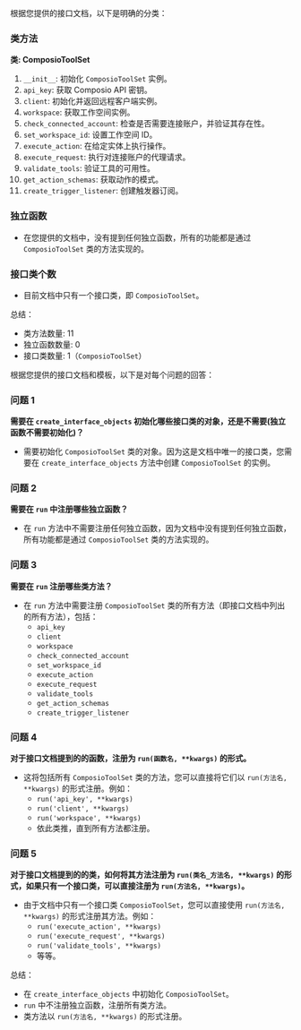 根据您提供的接口文档，以下是明确的分类：

### 类方法
**类: ComposioToolSet**
1. `__init__`: 初始化 `ComposioToolSet` 实例。
2. `api_key`: 获取 Composio API 密钥。
3. `client`: 初始化并返回远程客户端实例。
4. `workspace`: 获取工作空间实例。
5. `check_connected_account`: 检查是否需要连接账户，并验证其存在性。
6. `set_workspace_id`: 设置工作空间 ID。
7. `execute_action`: 在给定实体上执行操作。
8. `execute_request`: 执行对连接账户的代理请求。
9. `validate_tools`: 验证工具的可用性。
10. `get_action_schemas`: 获取动作的模式。
11. `create_trigger_listener`: 创建触发器订阅。

### 独立函数
- 在您提供的文档中，没有提到任何独立函数，所有的功能都是通过 `ComposioToolSet` 类的方法实现的。

### 接口类个数
- 目前文档中只有一个接口类，即 `ComposioToolSet`。

总结：
- 类方法数量: 11
- 独立函数数量: 0
- 接口类数量: 1（`ComposioToolSet`）

根据您提供的接口文档和模板，以下是对每个问题的回答：

### 问题 1
**需要在 `create_interface_objects` 初始化哪些接口类的对象，还是不需要(独立函数不需要初始化)？**
- 需要初始化 `ComposioToolSet` 类的对象。因为这是文档中唯一的接口类，您需要在 `create_interface_objects` 方法中创建 `ComposioToolSet` 的实例。

### 问题 2
**需要在 `run` 中注册哪些独立函数？**
- 在 `run` 方法中不需要注册任何独立函数，因为文档中没有提到任何独立函数，所有功能都是通过 `ComposioToolSet` 类的方法实现的。

### 问题 3
**需要在 `run` 注册哪些类方法？**
- 在 `run` 方法中需要注册 `ComposioToolSet` 类的所有方法（即接口文档中列出的所有方法），包括：
  - `api_key`
  - `client`
  - `workspace`
  - `check_connected_account`
  - `set_workspace_id`
  - `execute_action`
  - `execute_request`
  - `validate_tools`
  - `get_action_schemas`
  - `create_trigger_listener`

### 问题 4
**对于接口文档提到的的函数，注册为 `run(函数名, **kwargs)` 的形式。**
- 这将包括所有 `ComposioToolSet` 类的方法，您可以直接将它们以 `run(方法名, **kwargs)` 的形式注册。例如：
  - `run('api_key', **kwargs)`
  - `run('client', **kwargs)`
  - `run('workspace', **kwargs)`
  - 依此类推，直到所有方法都注册。

### 问题 5
**对于接口文档提到的的类，如何将其方法注册为 `run(类名_方法名, **kwargs)` 的形式，如果只有一个接口类，可以直接注册为 `run(方法名, **kwargs)`。**
- 由于文档中只有一个接口类 `ComposioToolSet`，您可以直接使用 `run(方法名, **kwargs)` 的形式注册其方法。例如：
  - `run('execute_action', **kwargs)`
  - `run('execute_request', **kwargs)`
  - `run('validate_tools', **kwargs)`
  - 等等。

总结：
- 在 `create_interface_objects` 中初始化 `ComposioToolSet`。
- `run` 中不注册独立函数，注册所有类方法。
- 类方法以 `run(方法名, **kwargs)` 的形式注册。
